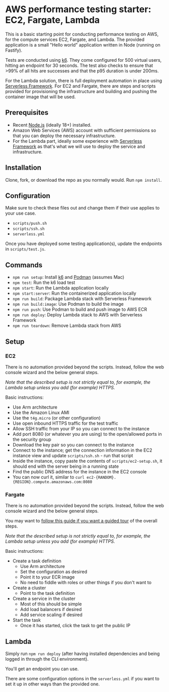 # AWS performance testing starter: EC2, Fargate, Lambda

This is a basic starting point for conducting performance testing on AWS, for the compute services EC2, Fargate, and Lambda. The provided application is a small "Hello world" application written in Node (running on Fastify).

Tests are conducted using [k6](https://k6.io). They come configured for 500 virtual users, hitting an endpoint for 30 seconds. The test also checks to ensure that >99% of all hits are successes and that the p95 duration is under 200ms.

For the Lambda solution, there is full deployment automation in place using [Serverless Framework](https://www.serverless.com). For EC2 and Fargate, there are steps and scripts provided for provisioning the infrastructure and building and pushing the container image that will be used.

## Prerequisites

- Recent [Node.js](https://nodejs.org/en/) (ideally 18+) installed.
- Amazon Web Services (AWS) account with sufficient permissions so that you can deploy the necessary infrastructure.
- For the Lambda part, ideally some experience with [Serverless Framework](https://www.serverless.com) as that's what we will use to deploy the service and infrastructure.

## Installation

Clone, fork, or download the repo as you normally would. Run `npm install`.

## Configuration

Make sure to check these files out and change them if their use applies to your use case.

- `scripts/push.sh`
- `scripts/ssh.sh`
- `serverless.yml`

Once you have deployed some testing application(s), update the endpoints in `scripts/test.js`.

## Commands

- `npm run setup`: Install [k6](https://k6.io) and [Podman](https://podman.io) (assumes Mac)
- `npm test`: Run the k6 load test
- `npm start`: Run the Lambda application locally
- `npm start:server`: Run the containerized application locally
- `npm run build`: Package Lambda stack with Serverless Framework
- `npm run build:image`: Use Podman to build the image
- `npm run push`: Use Podman to build and push image to AWS ECR
- `npm run deploy`: Deploy Lambda stack to AWS with Serverless Framework
- `npm run teardown`: Remove Lambda stack from AWS

## Setup

### EC2

There is no automation provided beyond the scripts. Instead, follow the web console wizard and the below general steps.

_Note that the described setup is not strictly equal to, for example, the Lambda setup unless you add (for example) HTTPS._

Basic instructions:

- Use Arm architecture
- Use the Amazon Linux AMI
- Use the `t4g.micro` (or other configuration)
- Use open inbound HTTPS traffic for the test traffic
- Allow SSH traffic from your IP so you can connect to the instance
- Add port 8080 (or whatever you are using) to the open/allowed ports in the security group
- Download the key pair so you can connect to the instance
- Connect to the instance; get the connection information in the EC2 instance view and update `scripts/ssh.sh` - run that script
- Inside the instance, copy paste the contents of `scripts/ec2-setup.sh`, it should end with the server being in a running state
- Find the public DNS address for the instance in the EC2 console
- You can now curl it, similar to `curl ec2-{RANDOM}.{REGION}.compute.amazonaws.com:8080`

### Fargate

There is no automation provided beyond the scripts. Instead, follow the web console wizard and the below general steps.

You may want to [follow this guide if you want a guided tour](https://www.youtube.com/watch?v=WsvuIxaCQGg) of the overall steps.

_Note that the described setup is not strictly equal to, for example, the Lambda setup unless you add (for example) HTTPS._

Basic instructions:

- Create a task definition
  - Use Arm architecture
  - Set the configuration as desired
  - Point it to your ECR image
  - No need to fiddle with roles or other things if you don't want to
- Create a cluster
  - Point to the task definition
- Create a service in the cluster
  - Most of this should be simple
  - Add load balancers if desired
  - Add service scaling if desired
- Start the task
  - Once it has started, click the task to get the public IP

## Lambda

Simply run `npm run deploy` (after having installed dependencies and being logged in through the CLI environment).

You'll get an endpoint you can use.

There are some configuration options in the `serverless.yml` if you want to set it up in other ways than the provided one.
